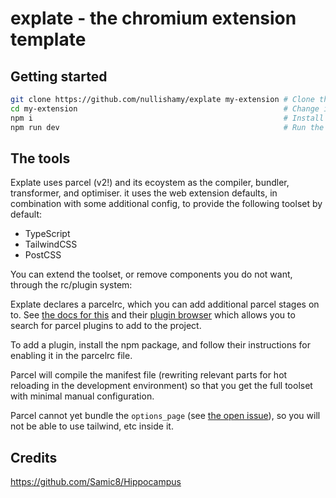 #  explate - the chromium extension template 

## Getting started
```bash
git clone https://github.com/nullishamy/explate my-extension # Clone the repository
cd my-extension                                              # Change into the directory
npm i                                                        # Install dependencies
npm run dev                                                  # Run the dev server
```

## The tools
Explate uses parcel (v2!) and its ecoystem as the compiler, bundler, transformer, and optimiser.
it uses the web extension defaults, in combination with some additional config, to provide the following
toolset by default:
- TypeScript
- TailwindCSS
- PostCSS

You can extend the toolset, or remove components you do not want, through the rc/plugin system:

Explate declares a parcelrc, which you can add additional parcel stages on to. See [the docs for this](https://parceljs.org/features/plugins/) and their [plugin browser](https://parceljs.org/plugin-browser/) which allows you to search for parcel plugins to add to the project.

To add a plugin, install the npm package, and follow their instructions for enabling it in the parcelrc file.

Parcel will compile the manifest file (rewriting relevant parts for hot reloading in the development environment) so that you get the full toolset with minimal manual configuration.

Parcel cannot yet bundle the `options_page` (see [the open issue](https://github.com/parcel-bundler/parcel/issues/9090)), so you will not be able to use tailwind, etc inside it.


## Credits
https://github.com/Samic8/Hippocampus